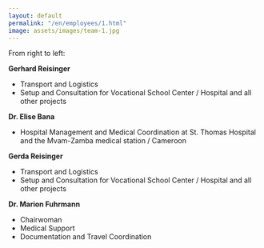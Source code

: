 ```yaml
---
layout: default
permalink: "/en/employees/1.html"
image: assets/images/team-1.jpg
---
```


From right to left:

**Gerhard Reisinger**
- Transport and Logistics
- Setup and Consultation for Vocational School Center / Hospital and all other projects

**Dr. Elise Bana**
- Hospital Management and Medical Coordination at St. Thomas Hospital and the Mvam-Zamba medical station / Cameroon

**Gerda Reisinger**
- Transport and Logistics
- Setup and Consultation for Vocational School Center / Hospital and all other projects

**Dr. Marion Fuhrmann**
- Chairwoman
- Medical Support
- Documentation and Travel Coordination
